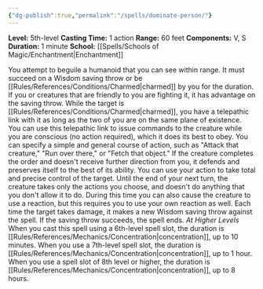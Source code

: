 ```yaml
---
{"dg-publish":true,"permalink":"/spells/dominate-person/"}
---
```


**Level:** 5th-level
**Casting Time:** 1 action
**Range:** 60 feet
**Components:** V, S
**Duration:** 1 minute
**School:** [[Spells/Schools of Magic/Enchantment\|Enchantment]]

You attempt to beguile a humanoid that you can see within range. It must succeed on a Wisdom saving throw or be [[Rules/References/Conditions/Charmed\|charmed]] by you for the duration. If you or creatures that are friendly to you are fighting it, it has advantage on the saving throw.
While the target is [[Rules/References/Conditions/Charmed\|charmed]], you have a telepathic link with it as long as the two of you are on the same plane of existence. You can use this telepathic link to issue commands to the creature while you are conscious (no action required), which it does its best to obey. You can specify a simple and general course of action, such as "Attack that creature," "Run over there," or "Fetch that object." If the creature completes the order and doesn't receive further direction from you, it defends and preserves itself to the best of its ability.
You can use your action to take total and precise control of the target. Until the end of your next turn, the creature takes only the actions you choose, and doesn't do anything that you don't allow it to do. During this time you can also cause the creature to use a reaction, but this requires you to use your own reaction as well.
Each time the target takes damage, it makes a new Wisdom saving throw against the spell. If the saving throw succeeds, the spell ends.
_At Higher Levels_
When you cast this spell using a 6th-level spell slot, the duration is [[Rules/References/Mechanics/Concentration\|concentration]], up to 10 minutes. When you use a 7th-level spell slot, the duration is [[Rules/References/Mechanics/Concentration\|concentration]], up to 1 hour. When you use a spell slot of 8th level or higher, the duration is [[Rules/References/Mechanics/Concentration\|concentration]], up to 8 hours.